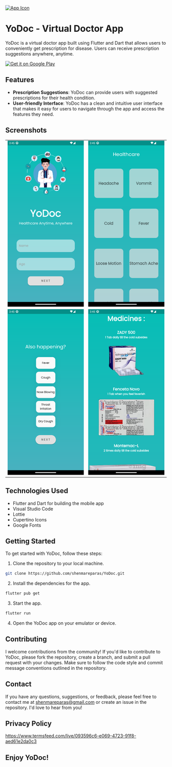 <a href='https://play.google.com/store/apps/details?id=com.shenmareparas.yodoc'><img alt='App Icon' src="https://github.com/shenmareparas/YoDoc/assets/112749923/947c8dba-fdca-4a56-b36a-3db32ffe50f5" width = 250/></a>

# YoDoc - Virtual Doctor App

YoDoc is a virtual doctor app built using Flutter and Dart that allows users to conveniently get prescription for disease. Users can receive prescription suggestions anywhere, anytime.

<a href='https://play.google.com/store/apps/details?id=com.shenmareparas.yodoc'><img alt='Get it on Google Play' src='https://play.google.com/intl/en_us/badges/images/generic/en_badge_web_generic.png' width='300px'/></a>

## Features

-   **Prescription Suggestions**: YoDoc can provide users with suggested prescriptions for their health condition.
-   **User-friendly Interface**: YoDoc has a clean and intuitive user interface that makes it easy for users to navigate through the app and access the features they need.

## Screenshots

<table>
  <tr>
    <td><img alt='Image 1' src="assets/playstore_images/1.png" width="250"/></td>
    <td><img alt='Image 2' src="assets/playstore_images/2.png" width="250"/></td> 
  </tr>
  <tr>
  <td><img alt='Image 3' src="assets/playstore_images/3.png" width="250"/></td>
    <td><img alt='Image 4' src="assets/playstore_images/4.png" width="250"/></td>
  </tr>
</table>

## Technologies Used

-   Flutter and Dart for building the mobile app
-   Visual Studio Code
-   Lottie
-   Cupertino Icons
-   Google Fonts

## Getting Started

To get started with YoDoc, follow these steps:

1. Clone the repository to your local machine.

```bash
git clone https://github.com/shenmareparas/YoDoc.git
```

2. Install the dependencies for the app.

```bash
flutter pub get
```

3. Start the app.

```bash
flutter run
```

4. Open the YoDoc app on your emulator or device.

## Contributing

I welcome contributions from the community! If you'd like to contribute to YoDoc, please fork the repository, create a branch, and submit a pull request with your changes. Make sure to follow the code style and commit message conventions outlined in the repository.

## Contact

If you have any questions, suggestions, or feedback, please feel free to contact me at shenmareparas@gmail.com or create an issue in the repository. I'd love to hear from you!

## Privacy Policy

https://www.termsfeed.com/live/093596c6-e069-4723-91f8-aed61e2da0c3

## Enjoy YoDoc!
